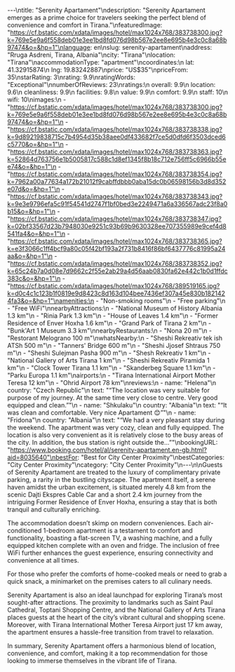 ---\ntitle: "Serenity Apartament"\ndescription: "Serenity Apartament emerges as a prime choice for travelers seeking the perfect blend of convenience and comfort in Tirana."\nfeaturedImage: "https://cf.bstatic.com/xdata/images/hotel/max1024x768/383738300.jpg?k=769e5e9a6f558deb01e3ee1bd8fd076d98b567e2ee8e695b4e3c0c8a68b97474&o=&hp=1"\nlanguage: en\nslug: serenity-apartament\naddress: "Rruga Asdreni, Tirana, Albania"\ncity: "Tirana"\nlocation: "Tirana"\naccommodationType: "apartment"\ncoordinates:\n  lat: 41.32915874\n  lng: 19.83242887\nprice: "US$35"\npriceFrom: 35\nstarRating: 3\nrating: 9.9\nratingWords: "Exceptional"\nnumberOfReviews: 23\nratings:\n  overall: 9.9\n  location: 9.6\n  cleanliness: 9.9\n  facilities: 9.8\n  value: 9.9\n  comfort: 9.9\n  staff: 10\n  wifi: 10\nimages:\n  - "https://cf.bstatic.com/xdata/images/hotel/max1024x768/383738300.jpg?k=769e5e9a6f558deb01e3ee1bd8fd076d98b567e2ee8e695b4e3c0c8a68b97474&o=&hp=1"\n  - "https://cf.bstatic.com/xdata/images/hotel/max1024x768/383738338.jpg?k=9d89219838715c7b4954d35b38aee0df433682f7ce5d0dfd6f3503dced6c5770&o=&hp=1"\n  - "https://cf.bstatic.com/xdata/images/hotel/max1024x768/383738363.jpg?k=52864d763756e1b5005817c588c1d8ef1345f8b18c712e756ff5c6966b55ee74&o=&hp=1"\n  - "https://cf.bstatic.com/xdata/images/hotel/max1024x768/383738354.jpg?k=7962a00a77634a172b21012f9cabffdbbb0aba15dc0b06598156b3d8d352e07d&o=&hp=1"\n  - "https://cf.bstatic.com/xdata/images/hotel/max1024x768/383738343.jpg?k=9e3e9796efa5c91f54541d2747f1bf0bed3e2249471a6a336567adc23f8a0b15&o=&hp=1"\n  - "https://cf.bstatic.com/xdata/images/hotel/max1024x768/383738347.jpg?k=02bf33567d23b7948030e9251c93b69b9630328ee707355989e9cef4d8541fa4&o=&hp=1"\n  - "https://cf.bstatic.com/xdata/images/hotel/max1024x768/383738365.jpg?k=e3f3066c1ff4bcf9a80c05f42bf193a2f731b8416f86bf6437776c81995a24aa&o=&hp=1"\n  - "https://cf.bstatic.com/xdata/images/hotel/max1024x768/383738352.jpg?k=65c24b7a0d08e7d9662c2f55e2ab29a4d56aab0830fa62e442c1b0d1ffdc383c&o=&hp=1"\n  - "https://cf.bstatic.com/xdata/images/hotel/max1024x768/389519165.jpg?k=d0c4c1c123b1f0819e9d8423c8d163d104bee7436ef307a45e830b1821424fa3&o=&hp=1"\namenities:\n  - "Non-smoking rooms"\n  - "Free parking"\n  - "Free WiFi"\nnearbyAttractions:\n  - "National Museum of History Albania 1.3 km"\n  - "Rinia Park 1.3 km"\n  - "House of Leaves 1.4 km"\n  - "Former Residence of Enver Hoxha 1.6 km"\n  - "Grand Park of Tirana 2 km"\n  - "Bunk'Art 1 Museum 3.3 km"\nnearbyRestaurants:\n  - "Nona 20 m"\n  - "Restorant Melograno 100 m"\nwhatsNearby:\n  - "Sheshi Rekreativ tek ish ATSh 500 m"\n  - "Tanners' Bridge 600 m"\n  - "Sheshi Jjosef Shtraus 750 m"\n  - "Sheshi Sulejman Pasha 900 m"\n  - "Shesh Rekreativ 1 km"\n  - "National Gallery of Arts Tirana 1 km"\n  - "Sheshi Rekreativ Piramida 1 km"\n  - "Clock Tower Tirana 1.1 km"\n  - "Skanderbeg Square 1.1 km"\n  - "Parku Europa 1.1 km"\nairports:\n  - "Tirana International Airport Mother Teresa 12 km"\n  - "Ohrid Airport 78 km"\nreviews:\n  - name: "Helena"\n    country: "Czech Republic"\n    text: "“The location was very suitable for purpose of my journey. At the same time very close to centre. Very good equipped and clean.”"\n  - name: "Shkulaku"\n    country: "Albania"\n    text: "“It was clean and comfortable.
Very nice Apartament 😊”"\n  - name: "Fridona"\n    country: "Albania"\n    text: "“We had a very pleasant stay during the weekend. The apartment was very cozy, clean and fully equipped. The location is also very convenient as it is relatively close to the busy areas of the city. In addition, the bus station is right outside the...”"\nbookingURL: "https://www.booking.com/hotel/al/serenity-apartament.en-gb.html?aid=8035640"\nbestFor: "Best for City Center Proximity"\nbestCategories: "City Center Proximity"\ncategory: "City Center Proximity"\n---\n\nGuests of Serenity Apartament are treated to the luxury of complimentary private parking, a rarity in the bustling cityscape. The apartment itself, a serene haven amidst the urban excitement, is situated merely 4.8 km from the scenic Dajti Ekspres Cable Car and a short 2.4 km journey from the intriguing Former Residence of Enver Hoxha, ensuring a stay that is both tranquil and culturally enriching.

The accommodation doesn’t skimp on modern conveniences. Each air-conditioned 1-bedroom apartment is a testament to comfort and functionality, boasting a flat-screen TV, a washing machine, and a fully equipped kitchen complete with an oven and fridge. The inclusion of free WiFi further enhances the guest experience, ensuring connectivity and convenience at all times.

For those who prefer the comforts of home-cooked meals or need to grab a quick snack, a minimarket on the premises caters to all culinary needs. 

Serenity Apartament is also an ideal launchpad for exploring Tirana’s most sought-after attractions. The proximity to landmarks such as Saint Paul Cathedral, Toptani Shopping Centre, and the National Gallery of Arts Tirana places guests at the heart of the city’s vibrant cultural and shopping scene. Moreover, with Tirana International Mother Teresa Airport just 17 km away, the apartment ensures a hassle-free transition from travel to relaxation.

In summary, Serenity Apartament offers a harmonious blend of location, convenience, and comfort, making it a top recommendation for those looking to immerse themselves in the vibrant life of Tirana.